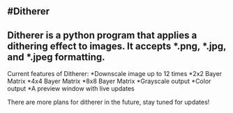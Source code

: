 #Ditherer
---
Ditherer is a python program that applies a dithering effect to images. It accepts *.png, *.jpg, and *.jpeg formatting.
---
Current features of Ditherer:
*Downscale image up to 12 times
*2x2 Bayer Matrix
*4x4 Bayer Matrix
*8x8 Bayer Matrix
*Grayscale output
*Color output
*A preview window with live updates

There are more plans for ditherer in the future, stay tuned for updates!
